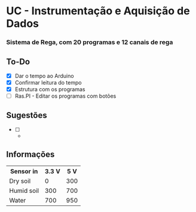 # UC - Instrumentação e Aquisição de Dados
### Sistema de Rega, com 20 programas e 12 canais de rega

## To-Do
- [X] Dar o tempo ao Arduino
- [X] Confirmar leitura do tempo
- [X] Estrutura com os programas
- [ ] Ras.PI - Editar os programas com botões

## Sugestões
- [ ] -

## Informações
<table>
	<tr>
		<th>Sensor in</th>
		<th>3.3 V</th>
		<th>5 V</th>
  	</tr>
  	<tr>
    	<td>Dry soil</td>
    	<td>0</td>
    	<td>300</td>
  	</tr>
  	<tr>
		<td>Humid soil</td>
		<td>300</td>
		<td>700</td>
  	</tr>
  	<tr>
		<td>Water</td>
		<td>700</td>
		<td>950</td>
  	</tr>
</table>
